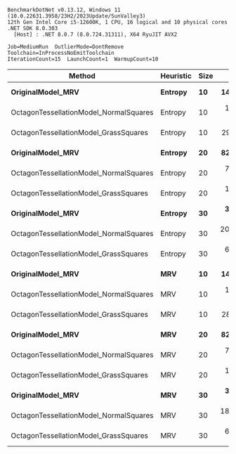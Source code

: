 ```

BenchmarkDotNet v0.13.12, Windows 11 (10.0.22631.3958/23H2/2023Update/SunValley3)
12th Gen Intel Core i5-12600K, 1 CPU, 16 logical and 10 physical cores
.NET SDK 8.0.303
  [Host] : .NET 8.0.7 (8.0.724.31311), X64 RyuJIT AVX2

Job=MediumRun  OutlierMode=DontRemove  Toolchain=InProcessNoEmitToolchain  
IterationCount=15  LaunchCount=1  WarmupCount=10  

```
| Method                                 | Heuristic | Size | Mean        | Error     | StdDev    | Gen0      | Gen1      | Gen2     | Allocated   |
|--------------------------------------- |---------- |----- |------------:|----------:|----------:|----------:|----------:|---------:|------------:|
| **OriginalModel_MRV**                      | **Entropy**   | **10**   |    **146.7 μs** |   **2.64 μs** |   **2.47 μs** |   **11.2305** |    **2.4414** |        **-** |   **119.55 KB** |
| OctagonTessellationModel_NormalSquares | Entropy   | 10   |  1,444.1 μs |  24.51 μs |  22.93 μs |  406.2500 |  376.9531 | 332.0313 |  3661.13 KB |
| OctagonTessellationModel_GrassSquares  | Entropy   | 10   |    290.6 μs |   3.08 μs |   2.88 μs |   31.7383 |   15.6250 |        - |   327.88 KB |
| **OriginalModel_MRV**                      | **Entropy**   | **20**   |    **825.3 μs** |  **12.40 μs** |  **11.60 μs** |   **34.1797** |   **16.6016** |        **-** |   **349.28 KB** |
| OctagonTessellationModel_NormalSquares | Entropy   | 20   |  7,433.6 μs | 222.09 μs | 207.75 μs |  757.8125 |  726.5625 | 546.8750 | 13799.79 KB |
| OctagonTessellationModel_GrassSquares  | Entropy   | 20   |  1,892.3 μs |  12.51 μs |  11.70 μs |   89.8438 |   89.8438 |  89.8438 |  1085.06 KB |
| **OriginalModel_MRV**                      | **Entropy**   | **30**   |  **3,000.2 μs** |  **83.18 μs** |  **77.80 μs** |   **78.1250** |   **74.2188** |  **23.4375** |   **732.17 KB** |
| OctagonTessellationModel_NormalSquares | Entropy   | 30   | 20,122.6 μs | 234.04 μs | 218.92 μs | 1125.0000 | 1093.7500 | 687.5000 | 30698.91 KB |
| OctagonTessellationModel_GrassSquares  | Entropy   | 30   |  6,807.0 μs |  60.56 μs |  56.65 μs |  195.3125 |  195.3125 | 195.3125 |     2347 KB |
| **OriginalModel_MRV**                      | **MRV**       | **10**   |    **146.4 μs** |   **1.70 μs** |   **1.59 μs** |   **11.4746** |    **2.6855** |        **-** |   **119.55 KB** |
| OctagonTessellationModel_NormalSquares | MRV       | 10   |  1,471.6 μs |  39.43 μs |  36.88 μs |  408.2031 |  380.8594 | 333.9844 |   3661.2 KB |
| OctagonTessellationModel_GrassSquares  | MRV       | 10   |    286.2 μs |   3.03 μs |   2.83 μs |   31.7383 |   15.6250 |        - |   327.88 KB |
| **OriginalModel_MRV**                      | **MRV**       | **20**   |    **821.3 μs** |   **8.14 μs** |   **7.61 μs** |   **34.1797** |   **16.6016** |        **-** |   **349.28 KB** |
| OctagonTessellationModel_NormalSquares | MRV       | 20   |  7,116.0 μs | 144.91 μs | 135.55 μs |  750.0000 |  726.5625 | 539.0625 | 13799.86 KB |
| OctagonTessellationModel_GrassSquares  | MRV       | 20   |  1,771.7 μs |   8.83 μs |   8.26 μs |   89.8438 |   89.8438 |  89.8438 |  1085.06 KB |
| **OriginalModel_MRV**                      | **MRV**       | **30**   |  **3,745.1 μs** |  **46.32 μs** |  **43.33 μs** |   **78.1250** |   **74.2188** |  **23.4375** |   **732.17 KB** |
| OctagonTessellationModel_NormalSquares | MRV       | 30   | 18,625.8 μs | 407.47 μs | 381.15 μs | 1125.0000 | 1093.7500 | 687.5000 |  30698.9 KB |
| OctagonTessellationModel_GrassSquares  | MRV       | 30   |  6,633.3 μs |  31.04 μs |  29.03 μs |  195.3125 |  195.3125 | 195.3125 |     2347 KB |

